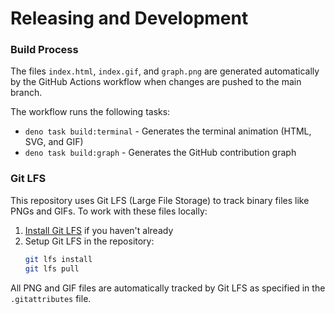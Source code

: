 # Releasing and Development

### Build Process

The files `index.html`, `index.gif`, and `graph.png` are generated automatically by the GitHub Actions workflow when changes are pushed to the main branch.

The workflow runs the following tasks:

- `deno task build:terminal` - Generates the terminal animation (HTML, SVG, and GIF)
- `deno task build:graph` - Generates the GitHub contribution graph

### Git LFS

This repository uses Git LFS (Large File Storage) to track binary files like PNGs and GIFs. To work with these files locally:

1. [Install Git LFS](https://git-lfs.com/) if you haven't already
2. Setup Git LFS in the repository:
   ```sh
   git lfs install
   git lfs pull
   ```

All PNG and GIF files are automatically tracked by Git LFS as specified in the `.gitattributes` file.

